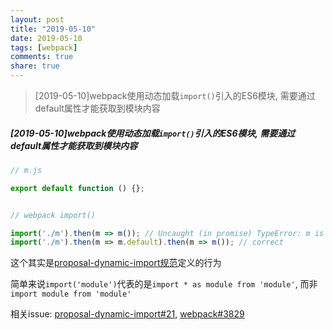 ```yaml
---
layout: post
title: "2019-05-10"
date: 2019-05-10
tags: [webpack]
comments: true
share: true
---
```


> [2019-05-10]webpack使用动态加载`import()`引入的ES6模块, 需要通过default属性才能获取到模块内容

##### [2019-05-10]webpack使用动态加载`import()`引入的ES6模块, 需要通过default属性才能获取到模块内容

```js
// m.js

export default function () {};


// webpack import()

import('./m').then(m => m()); // Uncaught (in promise) TypeError: m is not a function
import('./m').then(m => m.default).then(m => m()); // correct
```

这个其实是[proposal-dynamic-import规范](https://github.com/tc39/proposal-dynamic-import)定义的行为

简单来说`import('module')`代表的是`import * as module from 'module'`, 而非`import module from 'module'`

相关issue: [proposal-dynamic-import#21](https://github.com/tc39/proposal-dynamic-import/issues/21), [webpack#3829](https://github.com/webpack/webpack/issues/3829)
